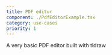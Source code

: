 ```yaml
---
title: PDF editor
component: ./PdfEditorExample.tsx
category: use-cases
priority: 1
---
```


A very basic PDF editor built with tldraw
